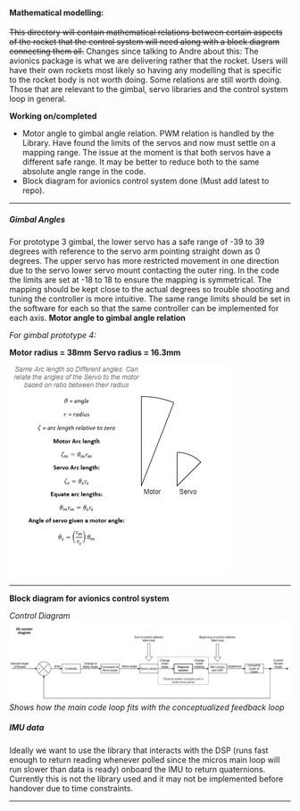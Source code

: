 #### Mathematical modelling:


~~This directory will contain mathematical relations between certain aspects of the rocket that the control system will need along with a block diagram connecting them all.~~ Changes since talking to Andre about this: The avionics package is what we are delivering rather that the rocket. Users will have their own rockets most likely so having any modelling that is specific to the rocket body is not worth doing. Some relations are still worth doing. Those that are relevant to the gimbal, servo libraries and the control system loop in general.


**Working on/completed**
- Motor angle to gimbal angle relation. PWM relation is handled by the Library. Have found the limits of the servos and now must settle on a mapping range. The issue at the moment is that both servos have a different safe range. It may be better to reduce both to the same absolute angle range in the code.
- Block diagram for avionics control system done (Must add latest to repo).

***
##### Gimbal Angles
For prototype 3 gimbal, the lower servo has a safe range of -39 to 39 degrees with reference to the servo arm pointing straight down as 0 degrees. The upper servo has more restricted movement in one direction due to the servo lower servo mount contacting the outer ring. In the code the limits are set at -18 to 18 to ensure the mapping is symmetrical.
The mapping should be kept close to the actual degrees so trouble shooting and tuning the controller is more intuitive. The same range limits should be set in the software for each so that the same controller can be implemented for each axis.
**Motor angle to gimbal angle relation**

*For gimbal prototype 4:*

 **Motor radius = 38mm**
 **Servo radius = 16.3mm**

![arc](arc.png)


***
**Block diagram for avionics control system**

*Control Diagram*
![loopfeedback](control_diagram.PNG)
*Shows how the main code loop fits with the conceptualized feedback loop*

##### IMU data
Ideally we want to use the library that interacts with the DSP (runs fast enough to return reading whenever polled since the micros main loop will run slower than data is ready) onboard the IMU to return quaternions. Currently this is not the library used and it may not be implemented before handover due to time constraints.

***
